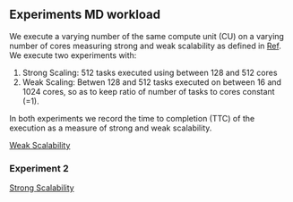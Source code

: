 
## Experiments MD workload

We execute a varying number of the same compute unit (CU) on a varying number of cores measuring strong and weak scalability as defined in [Ref](https://arxiv.org/pdf/1602.00678.pdf). We execute two experiments with:

1. Strong Scaling: 512 tasks executed using between 128 and 512 cores
2. Weak Scaling: Betwen 128 and 512 tasks executed on between 16 and 1024 cores, so as to keep ratio of number of tasks to cores constant (=1).

In both experiments we record the time to completion (TTC) of the execution as a measure of strong and weak scalability.

[Weak Scalability](https://github.com/ATLAS-Titan/misc/blob/master/Meetings/meeting-2017-02-13/weak.gif)




### Experiment 2
[Strong Scalability](https://github.com/ATLAS-Titan/misc/blob/master/Meetings/meeting-2017-02-13/strong.gif)


